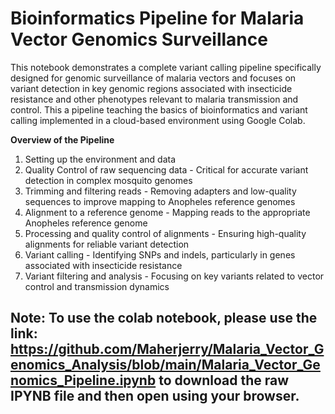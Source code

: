 # Bioinformatics Pipeline for Malaria Vector Genomics Surveillance
This notebook demonstrates a complete variant calling pipeline specifically designed for genomic surveillance of malaria vectors and focuses on variant detection in key genomic regions associated with insecticide resistance and other phenotypes relevant to malaria transmission and control. This a pipeline teaching the basics of bioinformatics and variant calling implemented in a cloud-based environment using Google Colab.

**Overview of the Pipeline**
1. Setting up the environment and data
2. Quality Control of raw sequencing data - Critical for accurate variant detection in complex mosquito genomes
3. Trimming and filtering reads - Removing adapters and low-quality sequences to improve mapping to Anopheles reference genomes
4. Alignment to a reference genome - Mapping reads to the appropriate Anopheles reference genome
5. Processing and quality control of alignments - Ensuring high-quality alignments for reliable variant detection
6. Variant calling - Identifying SNPs and indels, particularly in genes associated with insecticide resistance
7. Variant filtering and analysis - Focusing on key variants related to vector control and transmission dynamics

## **Note:** To use the colab notebook, please use the link: https://github.com/Maherjerry/Malaria_Vector_Genomics_Analysis/blob/main/Malaria_Vector_Genomics_Pipeline.ipynb to download the raw IPYNB file and then open using your browser.
